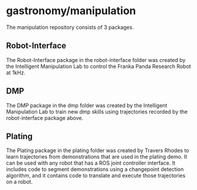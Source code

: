 # gastronomy/manipulation

The manipulation repository consists of 3 packages.

## Robot-Interface

The Robot-Interface package in the robot-interface folder was created by the Intelligent Manipulation Lab to control the Franka Panda Research Robot at 1kHz. 

## DMP

The DMP package in the dmp folder was created by the Intelligent Manipulation Lab to train new dmp skills using trajectories recorded by the robot-interface package above.

## Plating

The Plating package in the plating folder was created by Travers Rhodes to learn trajectories from demonstrations that are used in the plating demo. It can be used with any robot that has a ROS joint controller interface. It includes code to segment demonstrations using a changepoint detection algorithm, and it contains code to translate and execute those trajectories on a robot.
